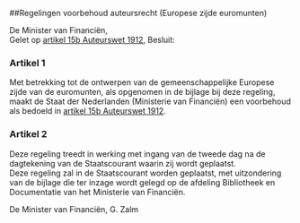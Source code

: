 <meta http-equiv='Content-Type' content='text/html; charset=utf-8' />

##Regelingen voorbehoud auteursrecht (Europese zijde euromunten)

De Minister van Financiën,   
Gelet op [artikel 15b Auteurswet 1912](../../../../../../../../wet/auteurswet/BWBR0001886/README.md), 
Besluit:     

### Artikel  1  

Met betrekking tot de ontwerpen van de gemeenschappelijke Europese zijde van de euromunten, als opgenomen in de bijlage bij deze regeling, maakt de Staat der Nederlanden (Ministerie van Financiën) een voorbehoud als bedoeld in [artikel 15b Auteurswet 1912](../../../../../../../../wet/auteurswet/BWBR0001886/README.md).  

### Artikel  2  

Deze regeling treedt in werking met ingang van de tweede dag na de dagtekening van de Staatscourant waarin zij wordt geplaatst.  
Deze regeling zal in de Staatscourant worden geplaatst, met uitzondering van de bijlage die ter inzage wordt gelegd op de afdeling Bibliotheek en Documentatie van het Ministerie van Financiën.    

De 
Minister van Financiën,
G. Zalm      
